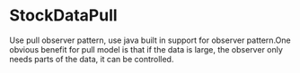 StockDataPull
=============
Use pull observer pattern, use java built in support for observer pattern.One obvious benefit for pull model is that if the data is large, the observer only needs parts of the data, it can be controlled.

